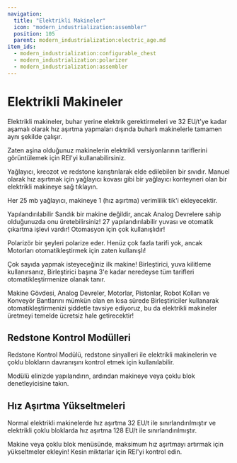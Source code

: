 ```yaml
---
navigation:
  title: "Elektrikli Makineler"
  icon: "modern_industrialization:assembler"
  position: 105
  parent: modern_industrialization:electric_age.md
item_ids:
  - modern_industrialization:configurable_chest
  - modern_industrialization:polarizer
  - modern_industrialization:assembler
---
```


# Elektrikli Makineler

Elektrikli makineler, buhar yerine elektrik gerektirmeleri ve 32 EU/t'ye kadar aşamalı olarak hız aşırtma yapmaları dışında buharlı makinelerle tamamen aynı şekilde çalışır.

Zaten aşina olduğunuz makinelerin elektrikli versiyonlarının tariflerini görüntülemek için REI'yi kullanabilirsiniz.

<ItemImage id="modern_industrialization:lubricant_bucket" />

Yağlayıcı, kreozot ve redstone karıştırılarak elde edilebilen bir sıvıdır. Manuel olarak hız aşırtmak için yağlayıcı kovası gibi bir yağlayıcı konteyneri olan bir elektrikli makineye sağ tıklayın.

Her 25 mb yağlayıcı, makineye 1 (hız aşırtma) verimlilik tik'i ekleyecektir.

Yapılandırılabilir Sandık bir makine değildir, ancak Analog Devrelere sahip olduğunuzda onu üretebilirsiniz! 27 yapılandırılabilir yuvası ve otomatik çıkartma işlevi vardır! Otomasyon için çok kullanışlıdır!

<Recipe id="modern_industrialization:electric_age/machine/configurable_chest_asbl" />

Polarizör bir şeyleri polarize eder. Henüz çok fazla tarifi yok, ancak Motorları otomatikleştirmek için zaten kullanışlı!

<Recipe id="modern_industrialization:electric_age/machine/polarizer_asbl" />

Çok sayıda yapmak isteyeceğiniz ilk makine! Birleştirici, yuva kilitleme kullanırsanız, Birleştirici başına 3'e kadar neredeyse tüm tarifleri otomatikleştirmenize olanak tanır.

<Recipe id="modern_industrialization:electric_age/machine/assembler_asbl" />

Makine Gövdesi, Analog Devreler, Motorlar, Pistonlar, Robot Kolları ve Konveyör Bantlarını mümkün olan en kısa sürede Birleştiriciler kullanarak otomatikleştirmenizi şiddetle tavsiye ediyoruz, bu da elektrikli makineler üretmeyi temelde ücretsiz hale getirecektir!

## Redstone Kontrol Modülleri

<ItemImage id="modern_industrialization:redstone_control_module" />

Redstone Kontrol Modülü, redstone sinyalleri ile elektrikli makinelerin ve çoklu blokların davranışını kontrol etmek için kullanılabilir.

Modülü elinizde yapılandırın, ardından makineye veya çoklu blok denetleyicisine takın.

## Hız Aşırtma Yükseltmeleri

<ItemImage id="modern_industrialization:basic_upgrade" />

Normal elektrikli makinelerde hız aşırtma 32 EU/t ile sınırlandırılmıştır ve elektrikli çoklu bloklarda hız aşırtma 128 EU/t ile sınırlandırılmıştır.

Makine veya çoklu blok menüsünde, maksimum hız aşırtmayı artırmak için yükseltmeler ekleyin! Kesin miktarlar için REI'yi kontrol edin.

